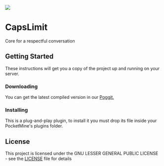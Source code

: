 [![](https://poggit.pmmp.io/shield.state/CapsLimits)](https://poggit.pmmp.io/p/CapsLimits)
# CapsLimit

Core for a respectful conversation

## Getting Started

These instructions will get you a copy of the project up and running on your server.

### Downloading

You can get the latest compiled version in our [Poggit.](https://poggit.pmmp.io/ci/AyrzC/CapsLimit)

### Installing

This is a plug-and-play plugin, to install it you must drop its file inside your PocketMine's plugins folder.

## License

This project is licensed under the GNU LESSER GENERAL PUBLIC LICENSE - see the [LICENSE](LICENSE) file for details
